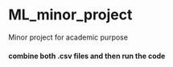 # ML_minor_project
Minor project for academic purpose
#### combine both .csv files and then run the code
